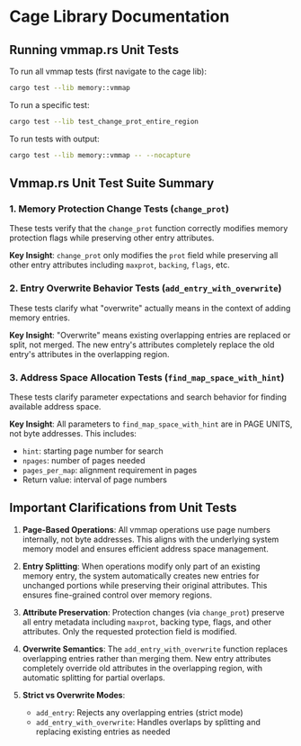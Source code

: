 # Cage Library Documentation

## Running vmmap.rs Unit Tests

To run all vmmap tests (first navigate to the cage lib):
```bash
cargo test --lib memory::vmmap
```

To run a specific test:
```bash
cargo test --lib test_change_prot_entire_region
```

To run tests with output:
```bash
cargo test --lib memory::vmmap -- --nocapture
```

## Vmmap.rs Unit Test Suite Summary

### 1. Memory Protection Change Tests (`change_prot`)

These tests verify that the `change_prot` function correctly modifies memory protection flags while preserving other entry attributes.


**Key Insight**: `change_prot` only modifies the `prot` field while preserving all other entry attributes including `maxprot`, `backing`, `flags`, etc.

### 2. Entry Overwrite Behavior Tests (`add_entry_with_overwrite`)

These tests clarify what "overwrite" actually means in the context of adding memory entries.


**Key Insight**: "Overwrite" means existing overlapping entries are replaced or split, not merged. The new entry's attributes completely replace the old entry's attributes in the overlapping region.

### 3. Address Space Allocation Tests (`find_map_space_with_hint`)

These tests clarify parameter expectations and search behavior for finding available address space.

**Key Insight**: All parameters to `find_map_space_with_hint` are in PAGE UNITS, not byte addresses. This includes:
- `hint`: starting page number for search
- `npages`: number of pages needed
- `pages_per_map`: alignment requirement in pages
- Return value: interval of page numbers

## Important Clarifications from Unit Tests
1. **Page-Based Operations**: All vmmap operations use page numbers internally, not byte addresses. This aligns with the underlying system memory model and ensures efficient address space management.

2. **Entry Splitting**: When operations modify only part of an existing memory entry, the system automatically creates new entries for unchanged portions while preserving their original attributes. This ensures fine-grained control over memory regions.

3. **Attribute Preservation**: Protection changes (via `change_prot`) preserve all entry metadata including `maxprot`, backing type, flags, and other attributes. Only the requested protection field is modified.

4. **Overwrite Semantics**: The `add_entry_with_overwrite` function replaces overlapping entries rather than merging them. New entry attributes completely override old attributes in the overlapping region, with automatic splitting for partial overlaps.

5. **Strict vs Overwrite Modes**: 
   - `add_entry`: Rejects any overlapping entries (strict mode)
   - `add_entry_with_overwrite`: Handles overlaps by splitting and replacing existing entries as needed


